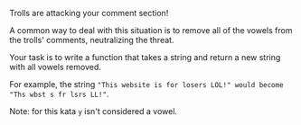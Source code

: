 Trolls are attacking your comment section!

A common way to deal with this situation is to remove all of the vowels from the
trolls' comments, neutralizing the threat.

Your task is to write a function that takes a string and return a new string
with all vowels removed.

For example, the string `"This website is for losers LOL!" would become "Ths wbst s fr lsrs LL!"`.

Note: for this kata `y` isn't considered a vowel.
